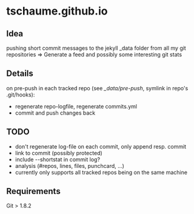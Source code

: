tschaume.github.io
==================

Idea
----

pushing short commit messages to the jekyll _data folder from all my git
repositories => Generate a feed and possibly some interesting git stats

Details
-------

on pre-push in each tracked repo (see *_data/pre-push*, symlink in repo's .git/hooks):  

- regenerate repo-logfile, regenerate commits.yml
- commit and push changes back
 
TODO
----

- don't regenerate log-file on each commit, only append resp. commit
- link <sha1> to commit (possibly protected)  
- include --shortstat in commit log?  
- analysis (#repos, lines, files, punchcard, ...)  
- currently only supports all tracked repos being on the same machine

Requirements
------------

Git > 1.8.2
